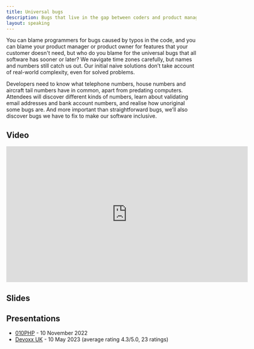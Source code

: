 ```yaml
---
title: Universal bugs
description: Bugs that live in the gap between coders and product managers
layout: speaking
---
```


You can blame programmers for bugs caused by typos in the code, and you can blame your product manager or product owner for features that your customer doesn't need, but who do you blame for the universal bugs that all software has sooner or later?
We navigate time zones carefully, but names and numbers still catch us out.
Our initial naive solutions don’t take account of real-world complexity, even for solved problems.

Developers need to know what telephone numbers, house numbers and aircraft tail numbers have in common,
apart from predating computers.
Attendees will discover different kinds of numbers, learn about validating email addresses and bank account numbers, and realise how unoriginal some bugs are.
And more important than straightforward bugs, we’ll also discover bugs we have to fix to make our software inclusive.

## Video

<iframe width="640" height="360" src="https://www.youtube.com/embed/ibP9YQSHznU" frameborder="0" allowfullscreen></iframe>

## Slides

<script defer class="speakerdeck-embed" data-id="65232968f72f4f2e90b0007142ca46b1" data-ratio="1.77777777777778" src="//speakerdeck.com/assets/embed.js"></script>

## Presentations

* [010PHP](https://010php.nl) - 10 November 2022
* [Devoxx UK](https://www.devoxx.co.uk) - 10 May 2023 (average rating 4.3/5.0, 23 ratings)
